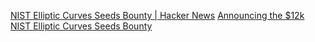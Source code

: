 
[NIST Elliptic Curves Seeds Bounty | Hacker News](https://news.ycombinator.com/item?id=37784499)
[Announcing the $12k NIST Elliptic Curves Seeds Bounty](https://words.filippo.io/dispatches/seeds-bounty/)
